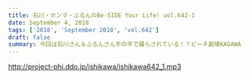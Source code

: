 ```yaml
---
title: 石川・ホンマ・ぶるんのBe-SIDE Your Life! vol.642-1
date: September 4, 2018
tags: ['2018', 'September 2018', 'vol.642']
draft: false
summary: 今回は石川さん＆ぶるんさん手の平で踊らされている！？ビーチ劇場KAGAWA
---
```


http://project-phi.ddo.jp/ishikawa/ishikawa642_1.mp3